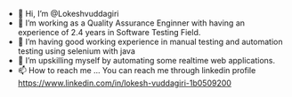 - 👋 Hi, I’m @Lokeshvuddagiri
- 👀 I’m working as a Quality Assurance Enginner with having an experience of 2.4 years in Software Testing Field.
- 🌱 I’m having good working experience in manual testing and automation testing using selenium with java
- 💞️ I’m upskilling myself by automating some realtime web applications.
- 📫 How to reach me ... You can reach me through linkedin profile https://www.linkedin.com/in/lokesh-vuddagiri-1b0509200

<!---
Lokeshvuddagiri/Lokeshvuddagiri is a ✨ special ✨ repository because its `README.md` (this file) appears on your GitHub profile.
You can click the Preview link to take a look at your changes.
--->

